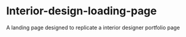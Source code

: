 # Interior-design-loading-page
 A landing page designed to replicate a interior designer portfolio page

